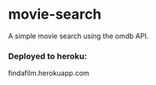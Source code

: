 # movie-search
A simple movie search using the omdb API.

### Deployed to heroku:
findafilm.herokuapp.com
